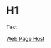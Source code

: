 # H1
Test

[Web Page Host](https://github.com/cal-cs184-student/sp22-project-webpages-AlbertScribblenaut/blob/master/proj3-1/index.md)
